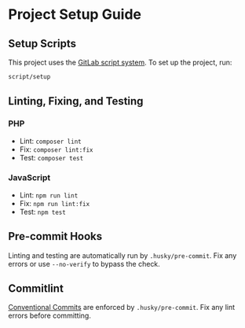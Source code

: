 # Project Setup Guide

## Setup Scripts

This project uses the [GitLab script
system](https://github.blog/2015-06-30-scripts-to-rule-them-all/). To set up the
project, run:

```bash
script/setup
```

## Linting, Fixing, and Testing

### PHP

- Lint: `composer lint`
- Fix: `composer lint:fix`
- Test: `composer test`

### JavaScript

- Lint: `npm run lint`
- Fix: `npm run lint:fix`
- Test: `npm test`

## Pre-commit Hooks

Linting and testing are automatically run by `.husky/pre-commit`. Fix any errors
or use `--no-verify` to bypass the check.

## Commitlint

[Conventional
Commits](https://www.npmjs.com/package/@commitlint/config-conventional) are
enforced by `.husky/pre-commit`. Fix any lint errors before committing.
